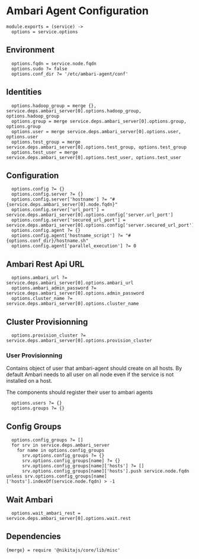 
# Ambari Agent Configuration

    module.exports = (service) ->
      options = service.options

## Environment

      options.fqdn = service.node.fqdn
      options.sudo ?= false
      options.conf_dir ?= '/etc/ambari-agent/conf'

## Identities

      options.hadoop_group = merge {}, service.deps.ambari_server[0].options.hadoop_group, options.hadoop_group
      options.group = merge service.deps.ambari_server[0].options.group, options.group
      options.user = merge service.deps.ambari_server[0].options.user, options.user
      options.test_group = merge service.deps.ambari_server[0].options.test_group, options.test_group
      options.test_user = merge service.deps.ambari_server[0].options.test_user, options.test_user

## Configuration

      options.config ?= {}
      options.config.server ?= {}
      options.config.server['hostname'] ?= "#{service.deps.ambari_server[0].node.fqdn}"
      options.config.server['url_port'] = service.deps.ambari_server[0].options.config['server.url_port']
      options.config.server['secured_url_port'] = service.deps.ambari_server[0].options.config['server.secured_url_port']
      options.config.agent ?= {}
      options.config.agent['hostname_script'] ?= "#{options.conf_dir}/hostname.sh"
      options.config.agent['parallel_execution'] ?= 0

## Ambari Rest Api URL

      options.ambari_url ?= service.deps.ambari_server[0].options.ambari_url
      options.ambari_admin_password ?= service.deps.ambari_server[0].options.admin_password
      options.cluster_name ?= service.deps.ambari_server[0].options.cluster_name

## Cluster Provisionning

      options.provision_cluster ?= service.deps.ambari_server[0].options.provision_cluster

### User Provisionning
Contains object of user that ambari-agent should create on all hosts. By default
Ambari needs to all user on all node even if the service is not installed on a host.

The components should register their user to ambari agents

      options.users ?= {}
      options.groups ?= {}

## Config Groups
      
      options.config_groups ?= []
      for srv in service.deps.ambari_server
        for name in options.config_groups
          srv.options.config_groups ?= {}
          srv.options.config_groups[name] ?= {}
          srv.options.config_groups[name]['hosts'] ?= []
          srv.options.config_groups[name]['hosts'].push service.node.fqdn unless srv.options.config_groups[name]['hosts'].indexOf(service.node.fqdn) > -1
          
## Wait Ambari

      options.wait_ambari_rest = service.deps.ambari_server[0].options.wait.rest


## Dependencies

    {merge} = require '@nikitajs/core/lib/misc'
